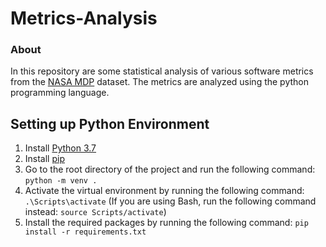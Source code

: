 # Metrics-Analysis

### About

In this repository are some statistical analysis of various software metrics from the [NASA MDP](https://github.com/klainfo/NASADefectDataset/tree/master) dataset. The metrics are analyzed using the python programming language.

## Setting up Python Environment

1. Install [Python 3.7](https://www.python.org/downloads/release/python-370/)
2. Install [pip](https://pip.pypa.io/en/stable/installing/)
3. Go to the root directory of the project and run the following command:
   `python -m venv .`
4. Activate the virtual environment by running the following command:
   `.\Scripts\activate`
   (If you are using Bash, run the following command instead: `source Scripts/activate`)
5. Install the required packages by running the following command:
   `pip install -r requirements.txt`
